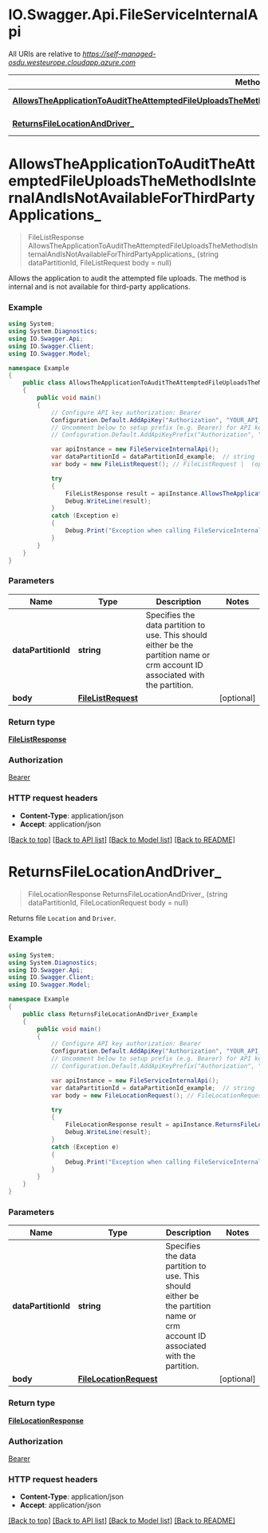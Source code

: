 # IO.Swagger.Api.FileServiceInternalApi

All URIs are relative to *https://self-managed-osdu.westeurope.cloudapp.azure.com*

Method | HTTP request | Description
------------- | ------------- | -------------
[**AllowsTheApplicationToAuditTheAttemptedFileUploadsTheMethodIsInternalAndIsNotAvailableForThirdPartyApplications_**](FileServiceInternalApi.md#allowstheapplicationtoaudittheattemptedfileuploadsthemethodisinternalandisnotavailableforthirdpartyapplications_) | **POST** /api/file/v2/getFileList | 
[**ReturnsFileLocationAndDriver_**](FileServiceInternalApi.md#returnsfilelocationanddriver_) | **POST** /api/file/v2/getFileLocation | 


<a name="allowstheapplicationtoaudittheattemptedfileuploadsthemethodisinternalandisnotavailableforthirdpartyapplications_"></a>
# **AllowsTheApplicationToAuditTheAttemptedFileUploadsTheMethodIsInternalAndIsNotAvailableForThirdPartyApplications_**
> FileListResponse AllowsTheApplicationToAuditTheAttemptedFileUploadsTheMethodIsInternalAndIsNotAvailableForThirdPartyApplications_ (string dataPartitionId, FileListRequest body = null)



Allows the application to audit the attempted file uploads. The method is internal and is not available for third-party applications.

### Example
```csharp
using System;
using System.Diagnostics;
using IO.Swagger.Api;
using IO.Swagger.Client;
using IO.Swagger.Model;

namespace Example
{
    public class AllowsTheApplicationToAuditTheAttemptedFileUploadsTheMethodIsInternalAndIsNotAvailableForThirdPartyApplications_Example
    {
        public void main()
        {
            // Configure API key authorization: Bearer
            Configuration.Default.AddApiKey("Authorization", "YOUR_API_KEY");
            // Uncomment below to setup prefix (e.g. Bearer) for API key, if needed
            // Configuration.Default.AddApiKeyPrefix("Authorization", "Bearer");

            var apiInstance = new FileServiceInternalApi();
            var dataPartitionId = dataPartitionId_example;  // string | Specifies the data partition to use. This should either be the partition name or crm account ID associated with the partition.
            var body = new FileListRequest(); // FileListRequest |  (optional) 

            try
            {
                FileListResponse result = apiInstance.AllowsTheApplicationToAuditTheAttemptedFileUploadsTheMethodIsInternalAndIsNotAvailableForThirdPartyApplications_(dataPartitionId, body);
                Debug.WriteLine(result);
            }
            catch (Exception e)
            {
                Debug.Print("Exception when calling FileServiceInternalApi.AllowsTheApplicationToAuditTheAttemptedFileUploadsTheMethodIsInternalAndIsNotAvailableForThirdPartyApplications_: " + e.Message );
            }
        }
    }
}
```

### Parameters

Name | Type | Description  | Notes
------------- | ------------- | ------------- | -------------
 **dataPartitionId** | **string**| Specifies the data partition to use. This should either be the partition name or crm account ID associated with the partition. | 
 **body** | [**FileListRequest**](FileListRequest.md)|  | [optional] 

### Return type

[**FileListResponse**](FileListResponse.md)

### Authorization

[Bearer](../README.md#Bearer)

### HTTP request headers

 - **Content-Type**: application/json
 - **Accept**: application/json

[[Back to top]](#) [[Back to API list]](../README.md#documentation-for-api-endpoints) [[Back to Model list]](../README.md#documentation-for-models) [[Back to README]](../README.md)

<a name="returnsfilelocationanddriver_"></a>
# **ReturnsFileLocationAndDriver_**
> FileLocationResponse ReturnsFileLocationAndDriver_ (string dataPartitionId, FileLocationRequest body = null)



Returns file `Location` and `Driver`.

### Example
```csharp
using System;
using System.Diagnostics;
using IO.Swagger.Api;
using IO.Swagger.Client;
using IO.Swagger.Model;

namespace Example
{
    public class ReturnsFileLocationAndDriver_Example
    {
        public void main()
        {
            // Configure API key authorization: Bearer
            Configuration.Default.AddApiKey("Authorization", "YOUR_API_KEY");
            // Uncomment below to setup prefix (e.g. Bearer) for API key, if needed
            // Configuration.Default.AddApiKeyPrefix("Authorization", "Bearer");

            var apiInstance = new FileServiceInternalApi();
            var dataPartitionId = dataPartitionId_example;  // string | Specifies the data partition to use. This should either be the partition name or crm account ID associated with the partition.
            var body = new FileLocationRequest(); // FileLocationRequest |  (optional) 

            try
            {
                FileLocationResponse result = apiInstance.ReturnsFileLocationAndDriver_(dataPartitionId, body);
                Debug.WriteLine(result);
            }
            catch (Exception e)
            {
                Debug.Print("Exception when calling FileServiceInternalApi.ReturnsFileLocationAndDriver_: " + e.Message );
            }
        }
    }
}
```

### Parameters

Name | Type | Description  | Notes
------------- | ------------- | ------------- | -------------
 **dataPartitionId** | **string**| Specifies the data partition to use. This should either be the partition name or crm account ID associated with the partition. | 
 **body** | [**FileLocationRequest**](FileLocationRequest.md)|  | [optional] 

### Return type

[**FileLocationResponse**](FileLocationResponse.md)

### Authorization

[Bearer](../README.md#Bearer)

### HTTP request headers

 - **Content-Type**: application/json
 - **Accept**: application/json

[[Back to top]](#) [[Back to API list]](../README.md#documentation-for-api-endpoints) [[Back to Model list]](../README.md#documentation-for-models) [[Back to README]](../README.md)

